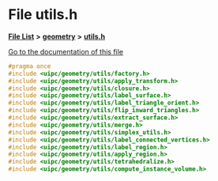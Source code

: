 

# File utils.h

[**File List**](files.md) **>** [**geometry**](dir_04894967a28d068f10a69f6e8a07a2cb.md) **>** [**utils.h**](utils_8h.md)

[Go to the documentation of this file](utils_8h.md)


```C++
#pragma once
#include <uipc/geometry/utils/factory.h>
#include <uipc/geometry/utils/apply_transform.h>
#include <uipc/geometry/utils/closure.h>
#include <uipc/geometry/utils/label_surface.h>
#include <uipc/geometry/utils/label_triangle_orient.h>
#include <uipc/geometry/utils/flip_inward_triangles.h>
#include <uipc/geometry/utils/extract_surface.h>
#include <uipc/geometry/utils/merge.h>
#include <uipc/geometry/utils/simplex_utils.h>
#include <uipc/geometry/utils/label_connected_vertices.h>
#include <uipc/geometry/utils/label_region.h>
#include <uipc/geometry/utils/apply_region.h>
#include <uipc/geometry/utils/tetrahedralize.h>
#include <uipc/geometry/utils/compute_instance_volume.h>
```



